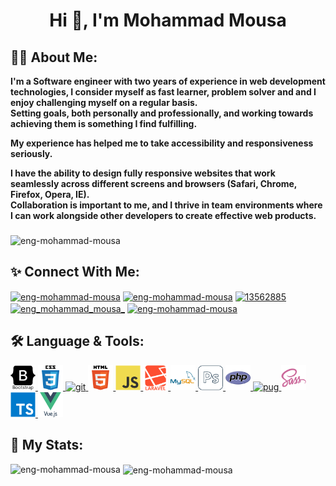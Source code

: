 <h1 align="center">Hi 👋, I'm Mohammad Mousa</h1>

## 👨‍💻 About Me:

<strong>I'm a Software engineer with two years of experience in web development technologies, I consider myself as fast learner, problem solver and and I enjoy challenging myself on a regular basis.<br>
Setting goals, both personally and professionally, and working towards achieving them is something I find fulfilling.<br>

My experience has helped me to take accessibility and responsiveness seriously.<br>

I have the ability to design fully responsive websites that work seamlessly across different screens and browsers (Safari, Chrome, Firefox, Opera, IE).<br>
Collaboration is important to me, and I thrive in team environments where I can work alongside other developers to create effective web products. </strong>

###

<p align="left"> <img src="https://komarev.com/ghpvc/?username=eng-mohammad-mousa&label=Profile%20views&color=0e75b6&style=flat" alt="eng-mohammad-mousa" /> </p>

## ✨ Connect With Me:

<p align="left">
<a href="https://codepen.io/eng-mohammad-mousa" target="blank"><img align="center" src="https://raw.githubusercontent.com/rahuldkjain/github-profile-readme-generator/master/src/images/icons/Social/codepen.svg" alt="eng-mohammad-mousa" height="30" width="40" /></a>
<a href="https://linkedin.com/in/eng-mohammad-mousa" target="blank"><img align="center" src="https://raw.githubusercontent.com/rahuldkjain/github-profile-readme-generator/master/src/images/icons/Social/linked-in-alt.svg" alt="eng-mohammad-mousa" height="30" width="40" /></a>
<a href="https://stackoverflow.com/users/13562885" target="blank"><img align="center" src="https://raw.githubusercontent.com/rahuldkjain/github-profile-readme-generator/master/src/images/icons/Social/stack-overflow.svg" alt="13562885" height="30" width="40" /></a>
<a href="https://instagram.com/eng_mohammad_mousa_" target="blank"><img align="center" src="https://raw.githubusercontent.com/rahuldkjain/github-profile-readme-generator/master/src/images/icons/Social/instagram.svg" alt="eng_mohammad_mousa_" height="30" width="40" /></a>
<a href="https://www.youtube.com/@eng-mohammad-mousa" target="blank"><img align="center" src="https://raw.githubusercontent.com/rahuldkjain/github-profile-readme-generator/master/src/images/icons/Social/youtube.svg" alt="eng-mohammad-mousa" height="30" width="40" /></a>
</p>

## 🛠️ Language & Tools:
<p align="left"> <a href="https://getbootstrap.com" target="_blank" rel="noreferrer"> <img src="https://raw.githubusercontent.com/devicons/devicon/master/icons/bootstrap/bootstrap-plain-wordmark.svg" alt="bootstrap" width="40" height="40"/> </a> <a href="https://www.w3schools.com/css/" target="_blank" rel="noreferrer"> <img src="https://raw.githubusercontent.com/devicons/devicon/master/icons/css3/css3-original-wordmark.svg" alt="css3" width="40" height="40"/> </a> <a href="https://git-scm.com/" target="_blank" rel="noreferrer"> <img src="https://www.vectorlogo.zone/logos/git-scm/git-scm-icon.svg" alt="git" width="40" height="40"/> </a> <a href="https://www.w3.org/html/" target="_blank" rel="noreferrer"> <img src="https://raw.githubusercontent.com/devicons/devicon/master/icons/html5/html5-original-wordmark.svg" alt="html5" width="40" height="40"/> </a> <a href="https://developer.mozilla.org/en-US/docs/Web/JavaScript" target="_blank" rel="noreferrer"> <img src="https://raw.githubusercontent.com/devicons/devicon/master/icons/javascript/javascript-original.svg" alt="javascript" width="40" height="40"/> </a> <a href="https://laravel.com/" target="_blank" rel="noreferrer"> <img src="https://raw.githubusercontent.com/devicons/devicon/master/icons/laravel/laravel-plain-wordmark.svg" alt="laravel" width="40" height="40"/> </a> <a href="https://www.mysql.com/" target="_blank" rel="noreferrer"> <img src="https://raw.githubusercontent.com/devicons/devicon/master/icons/mysql/mysql-original-wordmark.svg" alt="mysql" width="40" height="40"/> </a> <a href="https://www.photoshop.com/en" target="_blank" rel="noreferrer"> <img src="https://raw.githubusercontent.com/devicons/devicon/master/icons/photoshop/photoshop-line.svg" alt="photoshop" width="40" height="40"/> </a> <a href="https://www.php.net" target="_blank" rel="noreferrer"> <img src="https://raw.githubusercontent.com/devicons/devicon/master/icons/php/php-original.svg" alt="php" width="40" height="40"/> </a> <a href="https://pugjs.org" target="_blank" rel="noreferrer"> <img src="https://cdn.worldvectorlogo.com/logos/pug.svg" alt="pug" width="40" height="40"/> </a> <a href="https://sass-lang.com" target="_blank" rel="noreferrer"> <img src="https://raw.githubusercontent.com/devicons/devicon/master/icons/sass/sass-original.svg" alt="sass" width="40" height="40"/> </a> <a href="https://www.typescriptlang.org/" target="_blank" rel="noreferrer"> <img src="https://raw.githubusercontent.com/devicons/devicon/master/icons/typescript/typescript-original.svg" alt="typescript" width="40" height="40"/> </a> <a href="https://vuejs.org/" target="_blank" rel="noreferrer"> <img src="https://raw.githubusercontent.com/devicons/devicon/master/icons/vuejs/vuejs-original-wordmark.svg" alt="vuejs" width="40" height="40"/> </a> </p>


## 🚀 My Stats:
<p><img align="left" src="https://github-readme-stats.vercel.app/api/top-langs?username=eng-mohammad-mousa&show_icons=true&locale=en&layout=compact" alt="eng-mohammad-mousa" /></p>

<p>&nbsp;<img align="center" src="https://github-readme-stats.vercel.app/api?username=eng-mohammad-mousa&show_icons=true&locale=en" alt="eng-mohammad-mousa" /></p>

